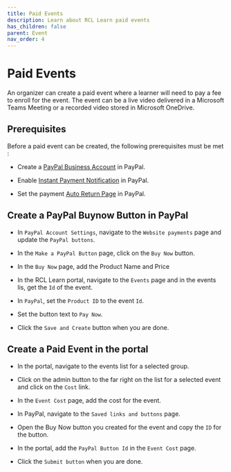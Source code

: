 ```yaml
---
title: Paid Events
description: Learn about RCL Learn paid events
has_children: false
parent: Event
nav_order: 4
---
```



# Paid Events

An organizer can create a paid event where a learner will need to pay a fee to enroll for the event. The event can be a live video delivered in a Microsoft Teams Meeting or a recorded video stored in Microsoft OneDrive.

## Prerequisites

Before a paid event can be created, the following prerequisites must be met :

- Create a [PayPal Business Account](/payment/payment#paypal-account) in PayPal.

- Enable [Instant Payment Notification](/payment/payment#setting-up-instant-payment-notification-ipn-in-paypal) in PayPal.

- Set the payment [Auto Return Page](/payment/payment#set-the-auto-return-page) in PayPal.

## Create a PayPal Buynow Button in PayPal

- In ``PayPal Account Settings``, navigate to the ``Website payments`` page and update the ``PayPal buttons``.

- In the ``Make a PayPal Button`` page, click on the ``Buy Now`` button.

- In the ``Buy Now`` page, add the Product Name and Price

- In the RCL Learn portal, navigate to the ``Events`` page and in the events lis, get the ``Id`` of the event.

- In ``PayPal``, set the ``Product ID`` to the event ``Id``.

- Set the button text to ``Pay Now``.

- Click the ``Save and Create`` button when you are done.

## Create a Paid Event in the portal

- In the portal, navigate to the events list for a selected group. 

- Click on the admin button to the far right on the list for a selected event and click on the ``Cost`` link.

- In the ``Event Cost`` page, add the cost for the event.

- In PayPal, navigate to the ``Saved links and buttons`` page.

- Open the Buy Now button you created for the event and copy the ``ID`` for the button.

- In the portal, add the ``PayPal Button Id`` in the ``Event Cost`` page.

- Click the ``Submit button`` when you are done.

